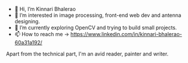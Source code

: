 - 👋 Hi, I’m Kinnari Bhalerao
- 👀 I’m interested in image processing, front-end web dev and antenna designing.
- 🌱 I’m currently exploring OpenCV and trying to build small projects. 
- 📫 How to reach me -> https://www.linkedin.com/in/kinnari-bhalerao-60a31a192/

Apart from the technical part, I'm an avid reader, painter and writer.
<!---
kinnari15/kinnari15 is a ✨ special ✨ repository because its `README.md` (this file) appears on your GitHub profile.
You can click the Preview link to take a look at your changes.
--->
